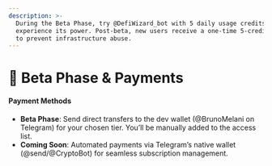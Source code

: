 ```yaml
---
description: >-
  During the Beta Phase, try @DefiWizard_bot with 5 daily usage credits to
  experience its power. Post-beta, new users receive a one-time 5-credit trial
  to prevent infrastructure abuse.
---
```


# 🚨 Beta Phase & Payments

#### Payment Methods

* **Beta Phase**: Send direct transfers to the dev wallet (@BrunoMelani on Telegram) for your chosen tier. You’ll be manually added to the access list.
* **Coming Soon**: Automated payments via Telegram’s native wallet (@send/@CryptoBot) for seamless subscription management.
